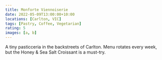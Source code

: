 ```yaml
---
title: Monforte Viennoiserie
date: 2022-05-09T13:00:00+10:00
locations: [Carlton, VIC]
tags: [Pastry, Coffee, Vegetarian]
rating: 5
images: [a, b]
---
```


A tiny pasticceria in the backstreets of Carlton. Menu rotates every week, but the Honey & Sea Salt Croissant is a must-try.